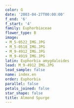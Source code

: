 ```yaml
---
color: G
date: '2003-04-27T00:00:00'
f_end: '6'
f_start: '4'
family: Euphorbiaceae
flower_type: B
image:
- M_5-0522_IMG.JPG
- M_5-0518_IMG.JPG
- M_9-4912_IMG.JPG
- M_9-4919_IMG.JPG
latin: Euphorbia amygdaloides
lead: M_9-4912_IMG.JPG
lead_sample: false
name: index.en
order: Euphorbia
parallel: false
petals_joined: false
star_shape: false
title: Almond Spurge
---
```

